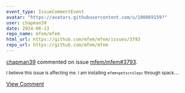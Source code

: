 ```yaml
---
event_type: IssueCommentEvent
avatar: "https://avatars.githubusercontent.com/u/100869159?"
user: chapman39
date: 2024-06-13
repo_name: mfem/mfem
html_url: https://github.com/mfem/mfem/issues/3793
repo_url: https://github.com/mfem/mfem
---
```


<a href='https://github.com/chapman39' target='_blank'>chapman39</a> commented on issue <a href='https://github.com/mfem/mfem/issues/3793' target='_blank'>mfem/mfem#3793</a>.

<small>I believe this issue is affecting me. I am installing `mfem+petsc+slepc` through spack....</small>

<a href='https://github.com/mfem/mfem/issues/3793' target='_blank'>View Comment</a>